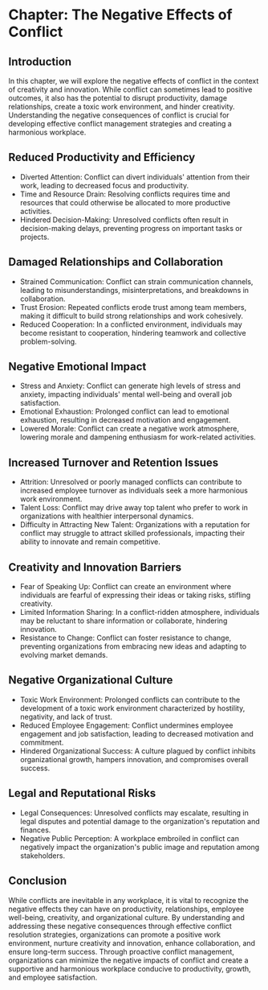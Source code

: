 Chapter: The Negative Effects of Conflict
=========================================

Introduction
------------

In this chapter, we will explore the negative effects of conflict in the context of creativity and innovation. While conflict can sometimes lead to positive outcomes, it also has the potential to disrupt productivity, damage relationships, create a toxic work environment, and hinder creativity. Understanding the negative consequences of conflict is crucial for developing effective conflict management strategies and creating a harmonious workplace.

Reduced Productivity and Efficiency
-----------------------------------

* Diverted Attention: Conflict can divert individuals' attention from their work, leading to decreased focus and productivity.
* Time and Resource Drain: Resolving conflicts requires time and resources that could otherwise be allocated to more productive activities.
* Hindered Decision-Making: Unresolved conflicts often result in decision-making delays, preventing progress on important tasks or projects.

Damaged Relationships and Collaboration
---------------------------------------

* Strained Communication: Conflict can strain communication channels, leading to misunderstandings, misinterpretations, and breakdowns in collaboration.
* Trust Erosion: Repeated conflicts erode trust among team members, making it difficult to build strong relationships and work cohesively.
* Reduced Cooperation: In a conflicted environment, individuals may become resistant to cooperation, hindering teamwork and collective problem-solving.

Negative Emotional Impact
-------------------------

* Stress and Anxiety: Conflict can generate high levels of stress and anxiety, impacting individuals' mental well-being and overall job satisfaction.
* Emotional Exhaustion: Prolonged conflict can lead to emotional exhaustion, resulting in decreased motivation and engagement.
* Lowered Morale: Conflict can create a negative work atmosphere, lowering morale and dampening enthusiasm for work-related activities.

Increased Turnover and Retention Issues
---------------------------------------

* Attrition: Unresolved or poorly managed conflicts can contribute to increased employee turnover as individuals seek a more harmonious work environment.
* Talent Loss: Conflict may drive away top talent who prefer to work in organizations with healthier interpersonal dynamics.
* Difficulty in Attracting New Talent: Organizations with a reputation for conflict may struggle to attract skilled professionals, impacting their ability to innovate and remain competitive.

Creativity and Innovation Barriers
----------------------------------

* Fear of Speaking Up: Conflict can create an environment where individuals are fearful of expressing their ideas or taking risks, stifling creativity.
* Limited Information Sharing: In a conflict-ridden atmosphere, individuals may be reluctant to share information or collaborate, hindering innovation.
* Resistance to Change: Conflict can foster resistance to change, preventing organizations from embracing new ideas and adapting to evolving market demands.

Negative Organizational Culture
-------------------------------

* Toxic Work Environment: Prolonged conflicts can contribute to the development of a toxic work environment characterized by hostility, negativity, and lack of trust.
* Reduced Employee Engagement: Conflict undermines employee engagement and job satisfaction, leading to decreased motivation and commitment.
* Hindered Organizational Success: A culture plagued by conflict inhibits organizational growth, hampers innovation, and compromises overall success.

Legal and Reputational Risks
----------------------------

* Legal Consequences: Unresolved conflicts may escalate, resulting in legal disputes and potential damage to the organization's reputation and finances.
* Negative Public Perception: A workplace embroiled in conflict can negatively impact the organization's public image and reputation among stakeholders.

Conclusion
----------

While conflicts are inevitable in any workplace, it is vital to recognize the negative effects they can have on productivity, relationships, employee well-being, creativity, and organizational culture. By understanding and addressing these negative consequences through effective conflict resolution strategies, organizations can promote a positive work environment, nurture creativity and innovation, enhance collaboration, and ensure long-term success. Through proactive conflict management, organizations can minimize the negative impacts of conflict and create a supportive and harmonious workplace conducive to productivity, growth, and employee satisfaction.
